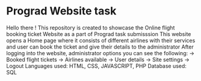# Prograd Website task 
Hello there ! This repository is created to showcase the Online flight booking ticket Website as a part of Prograd task submisssion
This website opens a Home page where it consists of different airlines with their services and user can book the ticket and give their details to the administrator
After logging into the website, administrator options you can see the following:
-> Booked flight tickets
-> Airlines available
-> User details
-> Site settings
-> Logout
Languages used: HTML, CSS, JAVASCRIPT, PHP 
Database used: SQL
